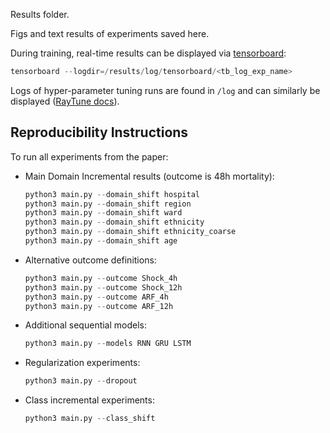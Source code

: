 Results folder.

Figs and text results of experiments saved here. 

During training, real-time results can be displayed via [tensorboard](https://www.tensorflow.org/tensorboard):

```powershell
tensorboard --logdir=/results/log/tensorboard/<tb_log_exp_name>
```

Logs of hyper-parameter tuning runs are found in `/log` and can similarly be displayed ([RayTune docs](https://docs.ray.io/en/latest/tune/user-guide.html#tune-logging)).

## Reproducibility Instructions

To run all experiments from the paper:

- Main Domain Incremental results (outcome is 48h mortality):
    ```python
    python3 main.py --domain_shift hospital
    python3 main.py --domain_shift region
    python3 main.py --domain_shift ward
    python3 main.py --domain_shift ethnicity
    python3 main.py --domain_shift ethnicity_coarse
    python3 main.py --domain_shift age
    ```
- Alternative outcome definitions:
    ```python
    python3 main.py --outcome Shock_4h
    python3 main.py --outcome Shock_12h
    python3 main.py --outcome ARF_4h
    python3 main.py --outcome ARF_12h
    ```
- Additional sequential models:
    ```python
    python3 main.py --models RNN GRU LSTM
    ```
- Regularization experiments:
    ```python
    python3 main.py --dropout
    ```
- Class incremental experiments:
    ```python
    python3 main.py --class_shift
    ```
